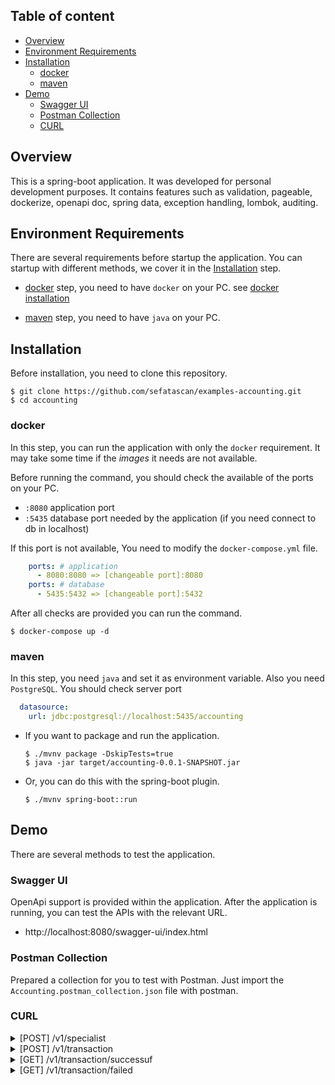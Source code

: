 ## Table of content

- [Overview](#overview)
- [Environment Requirements](#environment-requirements)
- [Installation](#installation)
    - [docker](#docker)
    - [maven](#maven)
- [Demo](#demo)
    - [Swagger UI](#swagger-ui)
    - [Postman Collection](#postman-collection)
    - [CURL](#curl)

## Overview

This is a spring-boot application. It was developed for personal development purposes. It contains features such as
validation, pageable, dockerize, openapi doc, spring data, exception handling, lombok, auditing.

## Environment Requirements

There are several requirements before startup the application. You can startup with different methods, we cover it in
the  [Installation](#installation) step.

* [docker](#docker) step, you need to have `docker` on your PC.
  see  [docker installation](https://docs.docker.com/engine/install/)

* [maven](#maven) step, you need to have `java` on your PC.

## Installation

Before installation, you need to clone this repository.

```
$ git clone https://github.com/sefatascan/examples-accounting.git
$ cd accounting
```

### docker

In this step, you can run the application with only the `docker` requirement. It may take some time if the _images_ it
needs are not available.

Before running the command, you should check the available of the ports on your PC.

* `:8080` application port
* `:5435` database port needed by the application (if you need connect to db in localhost)

If this port is not available, You need to modify the `docker-compose.yml` file.

```yml
    ports: # application
      - 8080:8080 => [changeable port]:8080
    ports: # database
      - 5435:5432 => [changeable port]:5432
```

After all checks are provided you can run the command.

```
$ docker-compose up -d
```

### maven

In this step, you need `java` and set it as environment variable. Also you need `PostgreSQL`. You should check server
port

```yml
  datasource:
    url: jdbc:postgresql://localhost:5435/accounting
```

* If you want to package and run the application.
  ```
  $ ./mvnv package -DskipTests=true
  $ java -jar target/accounting-0.0.1-SNAPSHOT.jar
  ```

* Or, you can do this with the spring-boot plugin.
  ```
  $ ./mvnv spring-boot::run
  ```

## Demo

There are several methods to test the application.

### Swagger UI

OpenApi support is provided within the application. After the application is running, you can test the APIs with the
relevant URL.

* http://localhost:8080/swagger-ui/index.html

### Postman Collection

Prepared a collection for you to test with Postman. Just import the `Accounting.postman_collection.json` file with
postman.

### CURL

<details>
  <summary>[POST] /v1/specialist</summary>
  
  ```bash
  curl -X 'POST' \
    'http://localhost:8080/v1/specialist' \
    -H 'accept: application/json' \
    -H 'Content-Type: application/json' \
    -d '{
    "firstName": "John",
    "lastName": "Doe",
    "email": "john.doe@gmail.com"
  }'
  ```
</details>

<details>
  <summary>[POST] /v1/transaction</summary>

  ```bash
  curl -X 'POST' \
    'http://localhost:8080/v1/transaction' \
    -H 'accept: */*' \
    -H 'Content-Type: application/json' \
    -d '{
    "firstName": "John",
    "lastName": "Doe",
    "email": "john.doe@gmail.com",
    "amount": 150,
    "productName": "TSD",
    "billNo": "TR010"
  }'
  ```
</details>

<details>
  <summary>[GET] /v1/transaction/successuf</summary>

  ```bash
  curl -X 'GET' \
    'http://localhost:8080/v1/transaction/successful?size=5&page=0' \
    -H 'accept: */*'
  ```
</details>

<details>
  <summary>[GET] /v1/transaction/failed</summary>

  ```bash
  curl -X 'GET' \
    'http://localhost:8080/v1/transaction/failed?size=5&page=0' \
    -H 'accept: */*'
  ```
</details>


